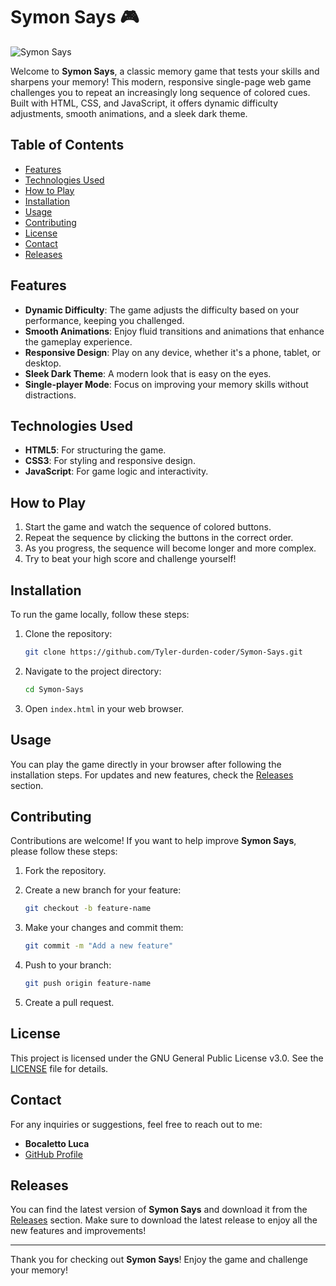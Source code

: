 # Symon Says 🎮

![Symon Says](https://img.shields.io/badge/Symon%20Says-Play%20Now-brightgreen)

Welcome to **Symon Says**, a classic memory game that tests your skills and sharpens your memory! This modern, responsive single-page web game challenges you to repeat an increasingly long sequence of colored cues. Built with HTML, CSS, and JavaScript, it offers dynamic difficulty adjustments, smooth animations, and a sleek dark theme. 

## Table of Contents

- [Features](#features)
- [Technologies Used](#technologies-used)
- [How to Play](#how-to-play)
- [Installation](#installation)
- [Usage](#usage)
- [Contributing](#contributing)
- [License](#license)
- [Contact](#contact)
- [Releases](#releases)

## Features

- **Dynamic Difficulty**: The game adjusts the difficulty based on your performance, keeping you challenged.
- **Smooth Animations**: Enjoy fluid transitions and animations that enhance the gameplay experience.
- **Responsive Design**: Play on any device, whether it's a phone, tablet, or desktop.
- **Sleek Dark Theme**: A modern look that is easy on the eyes.
- **Single-player Mode**: Focus on improving your memory skills without distractions.

## Technologies Used

- **HTML5**: For structuring the game.
- **CSS3**: For styling and responsive design.
- **JavaScript**: For game logic and interactivity.

## How to Play

1. Start the game and watch the sequence of colored buttons.
2. Repeat the sequence by clicking the buttons in the correct order.
3. As you progress, the sequence will become longer and more complex.
4. Try to beat your high score and challenge yourself!

## Installation

To run the game locally, follow these steps:

1. Clone the repository:
   ```bash
   git clone https://github.com/Tyler-durden-coder/Symon-Says.git
   ```

2. Navigate to the project directory:
   ```bash
   cd Symon-Says
   ```

3. Open `index.html` in your web browser.

## Usage

You can play the game directly in your browser after following the installation steps. For updates and new features, check the [Releases](https://github.com/Tyler-durden-coder/Symon-Says/releases) section.

## Contributing

Contributions are welcome! If you want to help improve **Symon Says**, please follow these steps:

1. Fork the repository.
2. Create a new branch for your feature:
   ```bash
   git checkout -b feature-name
   ```

3. Make your changes and commit them:
   ```bash
   git commit -m "Add a new feature"
   ```

4. Push to your branch:
   ```bash
   git push origin feature-name
   ```

5. Create a pull request.

## License

This project is licensed under the GNU General Public License v3.0. See the [LICENSE](LICENSE) file for details.

## Contact

For any inquiries or suggestions, feel free to reach out to me:

- **Bocaletto Luca**  
- [GitHub Profile](https://github.com/BocalettoLuca)

## Releases

You can find the latest version of **Symon Says** and download it from the [Releases](https://github.com/Tyler-durden-coder/Symon-Says/releases) section. Make sure to download the latest release to enjoy all the new features and improvements!

---

Thank you for checking out **Symon Says**! Enjoy the game and challenge your memory!